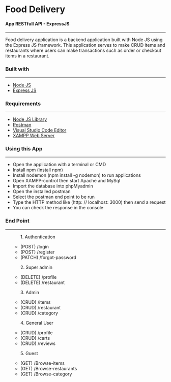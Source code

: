 <h1>Food Delivery</h1>
<h4>App RESTfull API - ExpressJS</h4>
<hr>
<p>Food delivery application is a backend application built with Node JS using the Express JS framework. This application serves to make CRUD items and restaurants where users can make transactions such as order or checkout items in a restaurant.</p>
<h3>Built with</h3>
<hr>
<ul>
    <li><a href="">Node JS</a></li>
    <li><a href="">Express JS</a></li>
</ul>

<h3>Requirements</h3>
<hr>
<ul>
    <li><a href="">Node JS Library</a></li>
    <li><a href="">Postman</a></li>
    <li><a href="">Visual Studio Code Editor</a></li>
    <li><a href="">XAMPP Web Server</a></li>
</ul>

<h3>Using this App</h3>
<hr>
<ul>
    <li>Open the application with a terminal or CMD</li>
    <li>Install npm (install npm)</li>
    <li>Install nodemon (npm install -g nodemon) to run applications </li>
    <li>Open XAMPP-control then start Apache and MySql </li>
    <li>Import the database into phpMyadmin</li>
    <li>Open the installed postman</li>
    <li>Select the postman end point to be run</li>
    <li>Type the HTTP method like (http: // localhost: 3000) then send a request</li>
    <li>You can check the response in the console</li>
</ul>

<h3>End Point</h3>
<hr>
<ul>
    <ul>
        <p>1. Authentication</p>
        <li>(POST) /login</li>
        <li>(POST) /register</li>
        <li>(PATCH) /forgot-password</li>
    </ul>
    <ul>
        <p>2. Super admin</p>
        <li>(DELETE) /profile</li>
        <li>(DELETE) /restaurant</li>
    </ul>
    <ul>
        <p>3. Admin</p>
        <li>(CRUD) /items</li>
        <li>(CRUD) /restaurant</li>
        <li>(CRUD) /category</li>
    </ul>
    <ul>
        <p>4. General User</p>
        <li>(CRUD) /profile</li>
        <li>(CRUD) /carts</li>
        <li>(CRUD) /reviews</li>
    </ul>
    <ul>
        <p>5. Guest</p>
        <li>(GET) /Browse-items</li>
        <li>(GET) /Browse-restaurants</li>
        <li>(GET) /Browse-category</li>
    </ul>
</ul>
